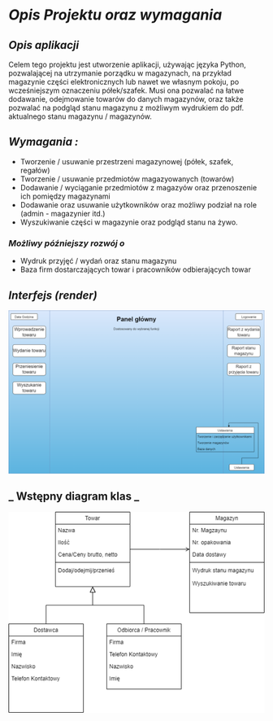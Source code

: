 # **_Opis Projektu oraz wymagania_**

## **_Opis aplikacji_**

Celem tego projektu jest utworzenie aplikacji, używając języka Python, pozwalającej na utrzymanie porządku w magazynach, na przykład magazynie części
elektronicznych lub nawet we własnym pokoju, po wcześniejszym oznaczeniu półek/szafek. Musi ona pozwalać na łatwe dodawanie, odejmowanie towarów do danych magazynów, oraz także pozwalać na podgląd stanu magazynu z możliwym wydrukiem do pdf. 
aktualnego stanu magazynu / magazynów.

## **_Wymagania :_**
- Tworzenie / usuwanie przestrzeni magazynowej (półek, szafek, regałów)
- Tworzenie / usuwanie przedmiotów magazyowanych (towarów)
- Dodawanie / wyciąganie przedmiotów z magazyów oraz przenoszenie ich pomiędzy magazynami
- Dodawanie oraz usuwanie użytkowników oraz możliwy podział na role (admin - magazynier itd.)
- Wyszukiwanie części w magazynie oraz podgląd stanu na żywo.


### **_Możliwy późniejszy rozwój o_**

- Wydruk przyjęć / wydań oraz stanu magazynu
- Baza firm dostarczających towar i pracowników odbierających towar

## **_Interfejs (render)_**
![plot](Doc/inter.png)

## **_ Wstępny diagram klas _**
![plot](Doc/diag.png)
